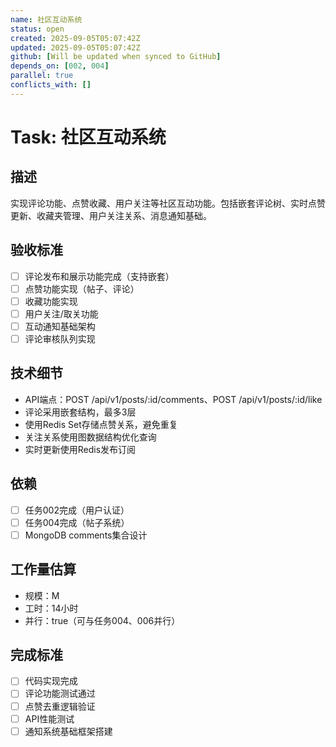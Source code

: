 ```yaml
---
name: 社区互动系统
status: open
created: 2025-09-05T05:07:42Z
updated: 2025-09-05T05:07:42Z
github: [Will be updated when synced to GitHub]
depends_on: [002, 004]
parallel: true
conflicts_with: []
---
```


# Task: 社区互动系统

## 描述
实现评论功能、点赞收藏、用户关注等社区互动功能。包括嵌套评论树、实时点赞更新、收藏夹管理、用户关注关系、消息通知基础。

## 验收标准
- [ ] 评论发布和展示功能完成（支持嵌套）
- [ ] 点赞功能实现（帖子、评论）
- [ ] 收藏功能实现
- [ ] 用户关注/取关功能
- [ ] 互动通知基础架构
- [ ] 评论审核队列实现

## 技术细节
- API端点：POST /api/v1/posts/:id/comments、POST /api/v1/posts/:id/like
- 评论采用嵌套结构，最多3层
- 使用Redis Set存储点赞关系，避免重复
- 关注关系使用图数据结构优化查询
- 实时更新使用Redis发布订阅

## 依赖
- [ ] 任务002完成（用户认证）
- [ ] 任务004完成（帖子系统）
- [ ] MongoDB comments集合设计

## 工作量估算
- 规模：M
- 工时：14小时
- 并行：true（可与任务004、006并行）

## 完成标准
- [ ] 代码实现完成
- [ ] 评论功能测试通过
- [ ] 点赞去重逻辑验证
- [ ] API性能测试
- [ ] 通知系统基础框架搭建